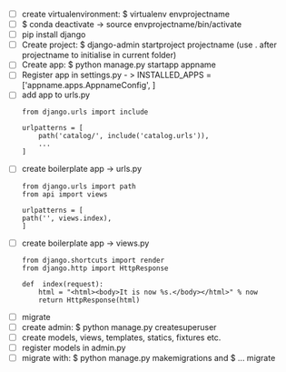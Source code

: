 - [ ] create virtualenvironment: $ virtualenv envprojectname
 - [ ] $ conda deactivate -> source envprojectname/bin/activate
 - [ ] pip install django
 - [ ] Create project: $ django-admin startproject projectname (use . after projectname to initialise in current folder)
 - [ ] Create app: $ python manage.py startapp appname
 - [ ] Register app in settings.py - > INSTALLED_APPS = ['appname.apps.AppnameConfig', ]
 - [ ] add app to urls.py 
	```
	from django.urls import include

	urlpatterns = [
	    path('catalog/', include('catalog.urls')),
	    ...
	]
	```
 - [ ] create boilerplate app -> urls.py
	```
	from django.urls import path
	from api import views

	urlpatterns = [
	path('', views.index),
	]
	```
 - [ ] create boilerplate app -> views.py
	```
	from django.shortcuts import render
	from django.http import HttpResponse

	def  index(request):
		html = "<html><body>It is now %s.</body></html>" % now
		return HttpResponse(html)
	```	
 - [ ] migrate	
 - [ ] create admin: $ python manage.py createsuperuser
 - [ ] create models, views, templates, statics, fixtures etc.
 - [ ] register models in admin.py
 - [ ] migrate with: $ python manage.py makemigrations and $ ... migrate

<!--stackedit_data:
eyJoaXN0b3J5IjpbLTEwMzA0ODc1MzEsLTIxMjQyNDY1MzEsLT
E1OTEyMDEzOTRdfQ==
-->